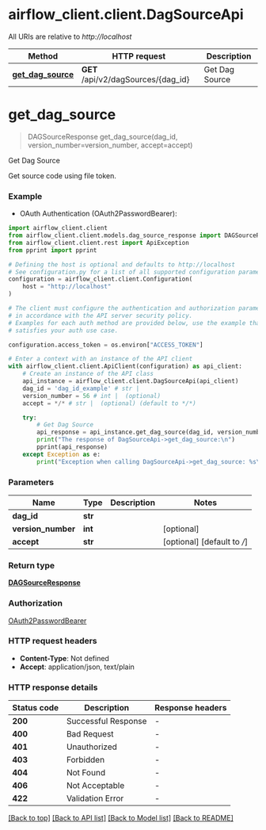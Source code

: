 # airflow_client.client.DagSourceApi

All URIs are relative to *http://localhost*

Method | HTTP request | Description
------------- | ------------- | -------------
[**get_dag_source**](DagSourceApi.md#get_dag_source) | **GET** /api/v2/dagSources/{dag_id} | Get Dag Source


# **get_dag_source**
> DAGSourceResponse get_dag_source(dag_id, version_number=version_number, accept=accept)

Get Dag Source

Get source code using file token.

### Example

* OAuth Authentication (OAuth2PasswordBearer):

```python
import airflow_client.client
from airflow_client.client.models.dag_source_response import DAGSourceResponse
from airflow_client.client.rest import ApiException
from pprint import pprint

# Defining the host is optional and defaults to http://localhost
# See configuration.py for a list of all supported configuration parameters.
configuration = airflow_client.client.Configuration(
    host = "http://localhost"
)

# The client must configure the authentication and authorization parameters
# in accordance with the API server security policy.
# Examples for each auth method are provided below, use the example that
# satisfies your auth use case.

configuration.access_token = os.environ["ACCESS_TOKEN"]

# Enter a context with an instance of the API client
with airflow_client.client.ApiClient(configuration) as api_client:
    # Create an instance of the API class
    api_instance = airflow_client.client.DagSourceApi(api_client)
    dag_id = 'dag_id_example' # str | 
    version_number = 56 # int |  (optional)
    accept = */* # str |  (optional) (default to */*)

    try:
        # Get Dag Source
        api_response = api_instance.get_dag_source(dag_id, version_number=version_number, accept=accept)
        print("The response of DagSourceApi->get_dag_source:\n")
        pprint(api_response)
    except Exception as e:
        print("Exception when calling DagSourceApi->get_dag_source: %s\n" % e)
```



### Parameters


Name | Type | Description  | Notes
------------- | ------------- | ------------- | -------------
 **dag_id** | **str**|  | 
 **version_number** | **int**|  | [optional] 
 **accept** | **str**|  | [optional] [default to */*]

### Return type

[**DAGSourceResponse**](DAGSourceResponse.md)

### Authorization

[OAuth2PasswordBearer](../README.md#OAuth2PasswordBearer)

### HTTP request headers

 - **Content-Type**: Not defined
 - **Accept**: application/json, text/plain

### HTTP response details

| Status code | Description | Response headers |
|-------------|-------------|------------------|
**200** | Successful Response |  -  |
**400** | Bad Request |  -  |
**401** | Unauthorized |  -  |
**403** | Forbidden |  -  |
**404** | Not Found |  -  |
**406** | Not Acceptable |  -  |
**422** | Validation Error |  -  |

[[Back to top]](#) [[Back to API list]](../README.md#documentation-for-api-endpoints) [[Back to Model list]](../README.md#documentation-for-models) [[Back to README]](../README.md)

